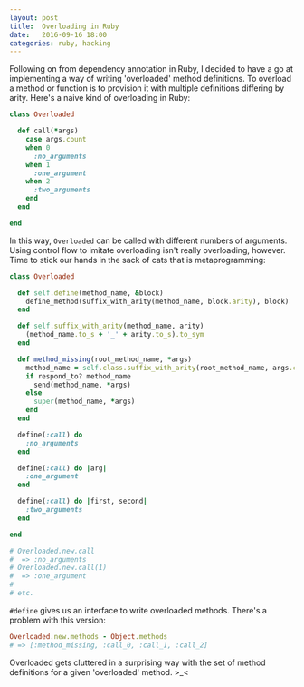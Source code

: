 ```yaml
---
layout: post
title:  Overloading in Ruby
date:   2016-09-16 18:00
categories: ruby, hacking
---
```


Following on from dependency annotation in Ruby, I decided to have a go at implementing a way of writing 'overloaded' method definitions. To overload a method or function is to provision it with multiple definitions differing by arity. Here's a naive kind of overloading in Ruby:

```ruby
class Overloaded

  def call(*args)
    case args.count
    when 0
      :no_arguments
    when 1
      :one_argument
    when 2
      :two_arguments
    end
  end

end
```

In this way, `Overloaded` can be called with different numbers of arguments. Using control flow to imitate overloading isn't really overloading, however. Time to stick our hands in the sack of cats that is metaprogramming:

```ruby
class Overloaded

  def self.define(method_name, &block)
    define_method(suffix_with_arity(method_name, block.arity), block)
  end

  def self.suffix_with_arity(method_name, arity)
    (method_name.to_s + '_' + arity.to_s).to_sym
  end

  def method_missing(root_method_name, *args)
    method_name = self.class.suffix_with_arity(root_method_name, args.count)
    if respond_to? method_name
      send(method_name, *args)
    else
      super(method_name, *args)
    end
  end

  define(:call) do
    :no_arguments
  end

  define(:call) do |arg|
    :one_argument
  end

  define(:call) do |first, second|
    :two_arguments
  end

end

# Overloaded.new.call
#  => :no_arguments
# Overloaded.new.call(1)
#  => :one_argument
#
# etc.
```

`#define` gives us an interface to write overloaded methods. There's a problem with this version:

```ruby
Overloaded.new.methods - Object.methods
# => [:method_missing, :call_0, :call_1, :call_2]
```

Overloaded gets cluttered in a surprising way with the set of method definitions for a given 'overloaded' method. >_<
